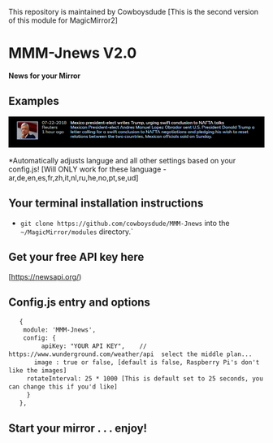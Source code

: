 This repository is maintained by Cowboysdude 
[This is the second version of this module for MagicMirror2]

# MMM-Jnews V2.0

**News for your Mirror**


## Examples

![](capture.png) 

*Automatically adjusts languge and all other settings based on your config.js!
[Will ONLY work for these language - ar,de,en,es,fr,zh,it,nl,ru,he,no,pt,se,ud]

## Your terminal installation instructions

* `git clone https://github.com/cowboysdude/MMM-Jnews` into the `~/MagicMirror/modules` directory.`

## Get your free API key here 

 [https://newsapi.org/)

## Config.js entry and options
       {
        module: 'MMM-Jnews',
        config: {
		     apiKey: "YOUR API KEY",    // https://www.wunderground.com/weather/api  select the middle plan... 
	       image : true or false, [default is false, Raspberry Pi's don't like the images]
         rotateInterval: 25 * 1000 [This is default set to 25 seconds, you can change this if you'd like]
	     }
       },
       
## Start your mirror . . . enjoy! 
